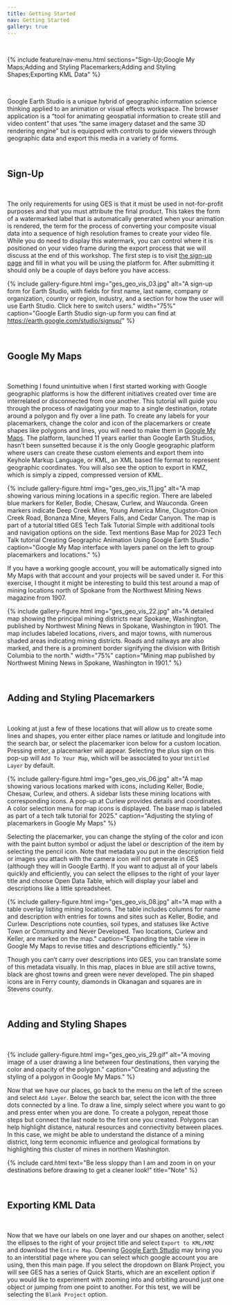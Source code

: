 ```yaml
---
title: Getting Started
nav: Getting Started
gallery: true
---
```


<br>

{% include feature/nav-menu.html sections="Sign-Up;Google My Maps;Adding and Styling Placemarkers;Adding and Styling Shapes;Exporting KML Data" %}

<br>

Google Earth Studio is a unique hybrid of geographic information science thinking applied to an animation or visual effects workspace. The browser application is a “tool for animating geospatial information to create still and video content” that uses “the same imagery dataset and the same 3D rendering engine” but is equipped with controls to guide viewers through geographic data and export this media in a variety of forms.

<br>

## Sign-Up

<br>

The only requirements for using GES is that it must be used in not-for-profit purposes and that you must attribute the final product. This takes the form of a watermarked label that is automatically generated when your animation is rendered, the term for the process of converting your composite visual data into a sequence of high resolution frames to create your video file. While you do need to display this watermark, you can control where it is positioned on your video frame during the export process that we will discuss at the end of this workshop. The first step is to visit [the sign-up page](https://earth.google.com/studio/signup/) and fill in what you will be using the platform for. After submitting it should only be a couple of days before you have access.

{% include gallery-figure.html img="ges_geo_vis_03.jpg" alt="A sign-up form for Earth Studio, with fields for first name, last name, company or organization, country or region, industry, and a section for how the user will use Earth Studio. Click here to switch users." width="75%" caption="Google Earth Studio sign-up form you can find at https://earth.google.com/studio/signup/" %}

<br>

## Google My Maps

<br>

Something I found unintuitive when I first started working with Google geographic platforms is how the different initiatives created over time are interrelated or disconnected from one another. This tutorial will guide you through the process of navigating your map to a single destination, rotate around a polygon and fly over a line path. To create any labels for your placemarkers, change the color and icon of the placemarkers or create shapes like polygons and lines, you will need to make them in [Google My Maps](https://mymaps.google.com/). The platform, launched 11 years earlier than Google Earth Studios, hasn’t been sunsetted because it is the only Google geographic platform where users can create these custom elements and export them into Keyhole Markup Language, or KML, an XML based file format to represent geographic coordinates. You will also see the option to export in KMZ, which is simply a zipped, compressed version of KML. 

{% include gallery-figure.html img="ges_geo_vis_11.jpg" alt="A map showing various mining locations in a specific region. There are labeled blue markers for Keller, Bodie, Chesaw, Curlew, and Wauconda. Green markers indicate Deep Creek Mine, Young America Mine, Clugston-Onion Creek Road, Bonanza Mine, Meyers Falls, and Cedar Canyon. The map is part of a tutorial titled GES Tech Talk Tutorial Simple with additional tools and navigation options on the side. Text mentions Base Map for 2023 Tech Talk tutorial Creating Geographic Animation Using Google Earth Studio." caption="Google My Map interface with layers panel on the left to group placemarkers and locations." %}

If you have a working google account, you will be automatically signed into My Maps with that account and your projects will be saved under it. For this exercise, I thought it might be interesting to build this test around a map of mining locations north of Spokane from the Northwest Mining News magazine from 1907. 

{% include gallery-figure.html img="ges_geo_vis_22.jpg" alt="A detailed map showing the principal mining districts near Spokane, Washington, published by Northwest Mining News in Spokane, Washington in 1901. The map includes labeled locations, rivers, and major towns, with numerous shaded areas indicating mining districts. Roads and railways are also marked, and there is a prominent border signifying the division with British Columbia to the north." width="75%" caption="Mining map published by Northwest Mining News in Spokane, Washington in 1901." %}

<br>

## Adding and Styling Placemarkers

<br>

Looking at just a few of these locations that will allow us to create some lines and shapes, you enter either place names or latitude and longitude into the search bar, or select the placemarker icon below for a custom location. Pressing enter, a placemarker will appear. Selecting the plus sign on this pop-up will `Add To Your Map`, which will be associated to your `Untitled Layer` by default. 

{% include gallery-figure.html img="ges_geo_vis_06.jpg" alt="A map showing various locations marked with icons, including Keller, Bodie, Chesaw, Curlew, and others. A sidebar lists these mining locations with corresponding icons. A pop-up at Curlew provides details and coordinates. A color selection menu for map icons is displayed. The base map is labeled as part of a tech talk tutorial for 2025." caption="Adjusting the styling of placemarkers in Google My Maps" %}

Selecting the placemarker, you can change the styling of the color and icon with the paint button symbol or adjust the label or description of the item by selecting the pencil icon. Note that metadata you put in the description field or images you attach with the camera icon will not generate in GES (although they will in Google Earth). If you want to adjust all of your labels quickly and efficiently, you can select the ellipses to the right of your layer title and choose Open Data Table, which will display your label and descriptions like a little spreadsheet. 

{% include gallery-figure.html img="ges_geo_vis_08.jpg" alt="A map with a table overlay listing mining locations. The table includes columns for name and description with entries for towns and sites such as Keller, Bodie, and Curlew. Descriptions note counties, soil types, and statuses like Active Town or Community and Never Developed. Two locations, Curlew and Keller, are marked on the map." caption="Expanding the table view in Google My Maps to revise titles and descriptions efficiently." %}

Though you can’t carry over descriptions into GES, you can translate some of this metadata visually. In this map, places in blue are still active towns, black are ghost towns and green were never developed. The pin shaped icons are in Ferry county, diamonds in Okanagan and squares are in Stevens county. 

<br>

## Adding and Styling Shapes

<br>

{% include gallery-figure.html img="ges_geo_vis_29.gif" alt="A moving image of a user drawing a line between four destinations, then varying the color and opacity of the polygon." caption="Creating and adjusting the styling of a polygon in Google My Maps." %}

Now that we have our places, go back to the menu on the left of the screen and select `Add Layer`. Below the search bar, select the icon with the three dots connected by a line. To draw a line, simply select where you want to go and press enter when you are done. To create a polygon, repeat those steps but connect the last node to the first one you created. Polygons can help highlight distance, natural resources and connectivity between places. In this case, we might be able to understand the distance of a mining district, long term economic influence and geological formations by highlighting this cluster of mines in northern Washington. 

{% include card.html text="Be less sloppy than I am and zoom in on your destinations before drawing to get a cleaner look!" title="Note" %}

<br>

## Exporting KML Data

<br>

Now that we have our labels on one layer and our shapes on another, select the ellipses to the right of your project title and select `Export to KML/KMZ` and download the `Entire Map`. Opening [Google Earth Sttudio](https://earth.google.com/studio/) may bring you to an interstitial page where you can select which google account you are using, then this main page. If you select the dropdown on Blank Project, you will see GES has a series of Quick Starts, which are an excellent option if you would like to experiment with zooming into and orbiting around just one object or jumping from one point to another. For this test, we will be selecting the `Blank Project` option. 

<br>